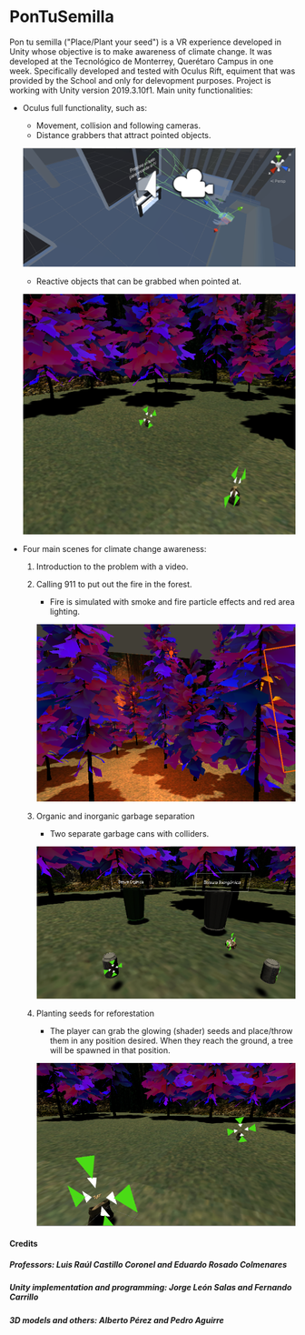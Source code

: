 # PonTuSemilla
Pon tu semilla ("Place/Plant your seed") is a VR experience developed in Unity whose objective is to make awareness of climate change. It was developed at the Tecnológico de Monterrey, Querétaro Campus in one week. Specifically developed and tested with Oculus Rift, equiment that was provided by the School and only for delevopment purposes. Project is working with Unity version 2019.3.10f1.
Main unity functionalities:
- Oculus full functionality, such as:
  - Movement, collision and following cameras.
  - Distance grabbers that attract pointed objects.
  
  ![DemoImage1](https://github.com/JorgeLeonS/PlantaTuSemilla/blob/master/DemoImages/DemoImage1.png)
  
  - Reactive objects that can be grabbed when pointed at.

  ![DemoImage2](https://github.com/JorgeLeonS/PlantaTuSemilla/blob/master/DemoImages/DemoImage2.png)

- Four main scenes for climate change awareness:
  1. Introduction to the problem with a video.
  2. Calling 911 to put out the fire in the forest.
     - Fire is simulated with smoke and fire particle effects and red area lighting.
     
     ![DemoImage3](https://github.com/JorgeLeonS/PlantaTuSemilla/blob/master/DemoImages/DemoImage3.png)
     
  3. Organic and inorganic garbage separation
     - Two separate garbage cans with colliders.
     
     ![DemoImage4](https://github.com/JorgeLeonS/PlantaTuSemilla/blob/master/DemoImages/DemoImage4.png)
     
  4. Planting seeds for reforestation
     - The player can grab the glowing (shader) seeds and place/throw them in any position desired. When they reach the ground, a tree will be spawned in that position.
     
      ![DemoImage5](https://github.com/JorgeLeonS/PlantaTuSemilla/blob/master/DemoImages/DemoImage5.png)
    
#### Credits
##### Professors: Luis Raúl Castillo Coronel and Eduardo Rosado Colmenares
##### Unity implementation and programming: Jorge León Salas and Fernando Carrillo
##### 3D models and others: Alberto Pérez and Pedro Aguirre
